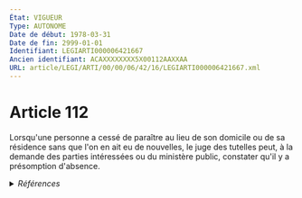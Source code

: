 ```yaml
---
État: VIGUEUR
Type: AUTONOME
Date de début: 1978-03-31
Date de fin: 2999-01-01
Identifiant: LEGIARTI000006421667
Ancien identifiant: ACAXXXXXXXX5X00112AAXXAA
URL: article/LEGI/ARTI/00/00/06/42/16/LEGIARTI000006421667.xml
---
```


<h1>Article 112</h1>

Lorsqu'une personne a cessé de paraître au lieu de son domicile ou de sa
résidence sans que l'on en ait eu de nouvelles, le juge des tutelles peut, à la
demande des parties intéressées ou du ministère public, constater qu'il y a
présomption d'absence.


<details>
  <summary><em>Références</em></summary>

  <h2>Articles faisant référence à l'article</h2>
  
  <ul>
    <li>
      <a href="https://legal.tricoteuses.fr//redirection/LEGIARTI000036620870?vers=git&vers=legifrance">Arrêté du 31 janvier 2018 fixant la liste des pièces justificatives des dépenses des organismes soumis au titre III du décret n° 2012-1246 du 7 novembre 2012 relatif à la gestion budgétaire et comptable publique - article AUTONOME MODIFIE, en vigueur du 2018-02-21 au 2020-01-01</a> CITATION source
    </li>
    <li>
      <a href="https://legal.tricoteuses.fr//redirection/LEGIARTI000006353521?vers=git&vers=legifrance">Code électoral - article L221 AUTONOME MODIFIE_MORT_NE, en vigueur du 2008-03-16 au 2008-02-28</a> CITATION source
    </li>
    <li>
      <a href="https://legal.tricoteuses.fr//redirection/LEGIARTI000006354204?vers=git&vers=legifrance">Code électoral - article LO469 AUTONOME ABROGE, en vigueur du 2007-02-22 au 2011-03-31</a> CITATION source
    </li>
    <li>
      <a href="https://legal.tricoteuses.fr//redirection/LEGIARTI000023784642?vers=git&vers=legifrance">Code électoral - article L221 AUTONOME MODIFIE, en vigueur du 2011-03-31 au 2015-03-22</a> CITATION source
    </li>
    <li>
      <a href="https://legal.tricoteuses.fr//redirection/LEGIARTI000029928529?vers=git&vers=legifrance">Code électoral - article L224-29 AUTONOME VIGUEUR, en vigueur depuis le 2020-03-01</a> CITATION source
    </li>
    <li>
      <a href="https://legal.tricoteuses.fr//redirection/LEGIARTI000023243543?vers=git&vers=legifrance">Code électoral - article L221 AUTONOME MODIFIE, en vigueur du 2010-12-18 au 2011-03-31</a> CITATION source
    </li>
    <li>
      <a href="https://legal.tricoteuses.fr//redirection/LEGIARTI000031686742?vers=git&vers=legifrance">Code de la sécurité sociale - article L161-15-1 AUTONOME VIGUEUR, en vigueur depuis le 2016-01-01</a> CITATION source
    </li>
    <li>
      <a href="https://legal.tricoteuses.fr//redirection/LEGIARTI000006421766?vers=git&vers=legifrance">Code civil - article 122 AUTONOME MODIFIE, en vigueur du 1978-03-31 au 2020-01-01</a> CITATION source
    </li>
    <li>
      <a href="https://legal.tricoteuses.fr//redirection/LEGIARTI000006354237?vers=git&vers=legifrance">Code électoral - article LO499 AUTONOME VIGUEUR, en vigueur depuis le 2007-02-22</a> CITATION source
    </li>
    <li>
      <a href="https://legal.tricoteuses.fr//redirection/LEGIARTI000006354300?vers=git&vers=legifrance">Code électoral - article LO554 AUTONOME VIGUEUR, en vigueur depuis le 2007-02-22</a> CITATION source
    </li>
    <li>
      <a href="https://legal.tricoteuses.fr//redirection/LEGIARTI000039366918?vers=git&vers=legifrance">Code civil - article 122 AUTONOME VIGUEUR, en vigueur depuis le 2020-01-01</a> CITATION source
    </li>
    <li>
      <a href="https://legal.tricoteuses.fr//redirection/LEGIARTI000006283775?vers=git&vers=legifrance">Loi n° 77-1447 du 28 décembre 1977 portant réforme du titre IV du livre Ier du code civil : des absents - article 8 AUTONOME VIGUEUR, en vigueur depuis le 1978-03-31</a> SPEC_APPLI cible
    </li>
    <li>
      <a href="https://legal.tricoteuses.fr//redirection/LEGIARTI000006283775?vers=git&vers=legifrance">Loi n° 77-1447 du 28 décembre 1977 portant réforme du titre IV du livre Ier du code civil : des absents - article 8 AUTONOME VIGUEUR, en vigueur depuis le 1978-03-31</a> CITATION source
    </li>
    <li>
      <a href="https://legal.tricoteuses.fr//redirection/LEGIARTI000006283776?vers=git&vers=legifrance">Loi n° 77-1447 du 28 décembre 1977 portant réforme du titre IV du livre Ier du code civil : des absents - article 9 AUTONOME VIGUEUR, en vigueur depuis le 1978-03-31</a> SPEC_APPLI cible
    </li>
    <li>
      <a href="https://legal.tricoteuses.fr//redirection/LEGIARTI000020629379?vers=git&vers=legifrance">Code électoral - article L221 AUTONOME MODIFIE, en vigueur du 2009-05-14 au 2010-12-18</a> CITATION source
    </li>
    <li>
      <a href="https://legal.tricoteuses.fr//redirection/LEGIARTI000006283768?vers=git&vers=legifrance">Loi n° 77-1447 du 28 décembre 1977 portant réforme du titre IV du livre Ier du code civil : Des absents - article 1 ENTIEREMENT_MODIF</a> CREATION cible
    </li>
    <li>
      <a href="https://legal.tricoteuses.fr//redirection/LEGIARTI000006430763?vers=git&vers=legifrance">Code civil - article 725 AUTONOME MODIFIE, en vigueur du 1977-12-29 au 2002-07-01</a> CITATION source
    </li>
    <li>
      <a href="https://legal.tricoteuses.fr//redirection/LEGIARTI000006740564?vers=git&vers=legifrance">Code de la sécurité sociale - article L161-15-1 AUTONOME MODIFIE, en vigueur du 2000-01-01 au 2016-01-01</a> CITATION source
    </li>
    <li>
      <a href="https://legal.tricoteuses.fr//redirection/LEGIARTI000045579298?vers=git&vers=legifrance">Arrêté du 5 mai 2021 fixant la liste des pièces justificatives des dépenses des organismes soumis au titre III du décret n° 2012-1246 du 7 novembre 2012 relatif à la gestion budgétaire et comptable publique - article AUTONOME MODIFIE, en vigueur du 2022-04-15 au 2023-02-19</a> CITATION source
    </li>
    <li>
      <a href="https://legal.tricoteuses.fr//redirection/LEGIARTI000047272782?vers=git&vers=legifrance">Arrêté du 5 mai 2021 portant nomenclature des pièces justificatives des dépenses de l'Etat - article Annexe AUTONOME MODIFIE, en vigueur du 2023-03-08 au 2023-08-07</a> CITATION source
    </li>
    <li>
      <a href="https://legal.tricoteuses.fr//redirection/LEGIARTI000047941076?vers=git&vers=legifrance">Arrêté du 5 mai 2021 portant nomenclature des pièces justificatives des dépenses de l'Etat - article Annexe AUTONOME MODIFIE, en vigueur du 2023-08-07 au 2023-12-06</a> CITATION source
    </li>
    <li>
      <a href="https://legal.tricoteuses.fr//redirection/LEGIARTI000047269537?vers=git&vers=legifrance">Arrêté du 5 mai 2021 portant nomenclature des pièces justificatives des dépenses de l'Etat - article Annexe AUTONOME MODIFIE, en vigueur du 2021-05-17 au 2022-11-16</a> CITATION source
    </li>
    <li>
      <a href="https://legal.tricoteuses.fr//redirection/LEGIARTI000047194049?vers=git&vers=legifrance">Arrêté du 15 février 2023 modifiant l'arrêté du 5 mai 2021 fixant la liste des pièces justificatives des dépenses des organismes soumis au titre III du décret n° 2012-1246 du 7 novembre 2012 relatif à la gestion budgétaire et comptable publique - article ENTIEREMENT_MODIF</a> CITATION source
    </li>
    <li>
      <a href="https://legal.tricoteuses.fr//redirection/LEGIARTI000039348647?vers=git&vers=legifrance">Arrêté du 31 janvier 2018 fixant la liste des pièces justificatives des dépenses des organismes soumis au titre III du décret n° 2012-1246 du 7 novembre 2012 relatif à la gestion budgétaire et comptable publique - article AUTONOME MODIFIE, en vigueur du 2020-01-01 au 2020-07-30</a> CITATION source
    </li>
    <li>
      <a href="https://legal.tricoteuses.fr//redirection/LEGIARTI000042168415?vers=git&vers=legifrance">Arrêté du 31 janvier 2018 fixant la liste des pièces justificatives des dépenses des organismes soumis au titre III du décret n° 2012-1246 du 7 novembre 2012 relatif à la gestion budgétaire et comptable publique - article AUTONOME ABROGE, en vigueur du 2020-07-30 au 2021-06-01</a> CITATION source
    </li>
    <li>
      <a href="https://legal.tricoteuses.fr//redirection/LEGIARTI000006283774?vers=git&vers=legifrance">Loi n° 77-1447 du 28 décembre 1977 portant réforme du titre IV du livre Ier du code civil : des absents - article 7 AUTONOME VIGUEUR, en vigueur depuis le 1978-03-31</a> SPEC_APPLI cible
    </li>
    <li>
      <a href="https://legal.tricoteuses.fr//redirection/LEGIARTI000006283777?vers=git&vers=legifrance">Loi n° 77-1447 du 28 décembre 1977 portant réforme du titre IV du livre Ier du code civil : des absents - article 10 AUTONOME VIGUEUR, en vigueur depuis le 1978-03-31</a> SPEC_APPLI cible
    </li>
    <li>
      <a href="https://legal.tricoteuses.fr//redirection/LEGIARTI000006399452?vers=git&vers=legifrance">Loi organique n° 2004-192 du 27 février 2004 portant statut d'autonomie de la Polynésie française (1). - article 115 AUTONOME VIGUEUR, en vigueur depuis le 2004-03-02</a> CITATION source
    </li>
    <li>
      <a href="https://legal.tricoteuses.fr//redirection/LEGIARTI000045578047?vers=git&vers=legifrance">Arrêté du 10 février 2022 modifiant l'arrêté du 5 mai 2021 fixant la liste des pièces justificatives des dépenses des organismes soumis au titre III du décret n° 2012-1246 du 7 novembre 2012 relatif à la gestion budgétaire et comptable publique - article ENTIEREMENT_MODIF</a> CITATION source
    </li>
    <li>
      <a href="https://legal.tricoteuses.fr//redirection/LEGIARTI000043520791?vers=git&vers=legifrance">Arrêté du 5 mai 2021 fixant la liste des pièces justificatives des dépenses des organismes soumis au titre III du décret n° 2012-1246 du 7 novembre 2012 relatif à la gestion budgétaire et comptable publique - article AUTONOME MODIFIE, en vigueur du 2021-06-01 au 2022-04-15</a> CITATION source
    </li>
    <li>
      <a href="https://legal.tricoteuses.fr//redirection/LEGIARTI000020960190?vers=git&vers=legifrance">Loi n° 99-209 organique du 19 mars 1999 relative à la Nouvelle-Calédonie - article 193-1 AUTONOME VIGUEUR, en vigueur depuis le 2009-08-07</a> CITATION source
    </li>
    <li>
      <a href="https://legal.tricoteuses.fr//redirection/LEGIARTI000047270128?vers=git&vers=legifrance">Arrêté du 5 mai 2021 portant nomenclature des pièces justificatives des dépenses de l'Etat - article Annexe AUTONOME MODIFIE, en vigueur du 2022-11-16 au 2023-03-08</a> CITATION source
    </li>
    <li>
      <a href="https://legal.tricoteuses.fr//redirection/LEGIARTI000047449945?vers=git&vers=legifrance">Arrêté du 27 mars 2023 modifiant l'arrêté du 5 mai 2021 fixant la liste des pièces justificatives des dépenses des organismes soumis au titre III du décret n° 2012-1246 du 7 novembre 2012 relatif à la gestion budgétaire et comptable publique - article ENTIEREMENT_MODIF</a> CITATION source
    </li>
    <li>
      <a href="https://legal.tricoteuses.fr//redirection/LEGIARTI000006430764?vers=git&vers=legifrance">Code civil - article 725 AUTONOME VIGUEUR, en vigueur depuis le 2002-07-01</a> CITATION source
    </li>
    <li>
      <a href="https://legal.tricoteuses.fr//redirection/LEGIARTI000018170747?vers=git&vers=legifrance">Code électoral - article L221 AUTONOME MODIFIE, en vigueur du 2008-03-16 au 2009-05-14</a> CITATION source
    </li>
    <li>
      <a href="https://legal.tricoteuses.fr//redirection/LEGIARTI000006354270?vers=git&vers=legifrance">Code électoral - article LO526 AUTONOME VIGUEUR, en vigueur depuis le 2007-02-22</a> CITATION source
    </li>
  </ul>
  
  <h2>Textes faisant référence à l'article</h2>
  
  <ul>
    <li>
      <a href="https://legal.tricoteuses.fr//redirection/JORFTEXT000000582185?vers=git&vers=legifrance">LOI no 2001-1135 du 3 décembre 2001 relative aux droits du conjoint survivant et des enfants adultérins et modernisant diverses dispositions de droit successoral</a> SPEC_APPLI cible
    </li>
  </ul>
  
  <h2>Références faites par l'article</h2>
  
  <ul>
    <li>
      1977-12-28 CREATION source <a href="https://legal.tricoteuses.fr//redirection/LEGIARTI000006283768?vers=git&vers=legifrance">Loi n° 77-1447 du 28 décembre 1977 portant réforme du titre IV du livre Ier du code civil : Des absents - article 1 ENTIEREMENT_MODIF</a>
    </li>
    <li>
      1977-12-28 SPEC_APPLI source <a href="https://legal.tricoteuses.fr//redirection/LEGIARTI000006283777?vers=git&vers=legifrance">Loi n° 77-1447 du 28 décembre 1977 portant réforme du titre IV du livre Ier du code civil : des absents - article 10 AUTONOME VIGUEUR, en vigueur depuis le 1978-03-31</a>
    </li>
    <li>
      1977-12-28 SPEC_APPLI source <a href="https://legal.tricoteuses.fr//redirection/LEGIARTI000006283774?vers=git&vers=legifrance">Loi n° 77-1447 du 28 décembre 1977 portant réforme du titre IV du livre Ier du code civil : des absents - article 7 AUTONOME VIGUEUR, en vigueur depuis le 1978-03-31</a>
    </li>
    <li>
      1977-12-28 SPEC_APPLI source <a href="https://legal.tricoteuses.fr//redirection/LEGIARTI000006283775?vers=git&vers=legifrance">Loi n° 77-1447 du 28 décembre 1977 portant réforme du titre IV du livre Ier du code civil : des absents - article 8 AUTONOME VIGUEUR, en vigueur depuis le 1978-03-31</a>
    </li>
    <li>
      1977-12-28 SPEC_APPLI source <a href="https://legal.tricoteuses.fr//redirection/LEGIARTI000006283776?vers=git&vers=legifrance">Loi n° 77-1447 du 28 décembre 1977 portant réforme du titre IV du livre Ier du code civil : des absents - article 9 AUTONOME VIGUEUR, en vigueur depuis le 1978-03-31</a>
    </li>
    <li>
      1977-12-28 CITATION cible <a href="https://legal.tricoteuses.fr//redirection/LEGIARTI000006283775?vers=git&vers=legifrance">Loi n° 77-1447 du 28 décembre 1977 portant réforme du titre IV du livre Ier du code civil : des absents - article 8 AUTONOME VIGUEUR, en vigueur depuis le 1978-03-31</a>
    </li>
    <li>
      1999-03-19 CITATION cible <a href="https://legal.tricoteuses.fr//redirection/LEGIARTI000020960190?vers=git&vers=legifrance">Loi n° 99-209 organique du 19 mars 1999 relative à la Nouvelle-Calédonie - article 193-1 AUTONOME VIGUEUR, en vigueur depuis le 2009-08-07</a>
    </li>
    <li>
      2001-12-03 SPEC_APPLI source <a href="https://legal.tricoteuses.fr//redirection/JORFTEXT000000582185?vers=git&vers=legifrance">LOI no 2001-1135 du 3 décembre 2001 relative aux droits du conjoint survivant et des enfants adultérins et modernisant diverses dispositions de droit successoral</a>
    </li>
    <li>
      2004-02-27 CITATION cible <a href="https://legal.tricoteuses.fr//redirection/LEGIARTI000006399452?vers=git&vers=legifrance">Loi organique n° 2004-192 du 27 février 2004 portant statut d'autonomie de la Polynésie française (1). - article 115 AUTONOME VIGUEUR, en vigueur depuis le 2004-03-02</a>
    </li>
    <li>
      2018-01-31 CITATION cible <a href="https://legal.tricoteuses.fr//redirection/LEGIARTI000042168415?vers=git&vers=legifrance">Arrêté du 31 janvier 2018 fixant la liste des pièces justificatives des dépenses des organismes soumis au titre III du décret n° 2012-1246 du 7 novembre 2012 relatif à la gestion budgétaire et comptable publique - article AUTONOME ABROGE, en vigueur du 2020-07-30 au 2021-06-01</a>
    </li>
    <li>
      2021-05-05 CITATION cible <a href="https://legal.tricoteuses.fr//redirection/LEGIARTI000047941076?vers=git&vers=legifrance">Arrêté du 5 mai 2021 portant nomenclature des pièces justificatives des dépenses de l'Etat - article Annexe AUTONOME MODIFIE, en vigueur du 2023-08-07 au 2023-12-06</a>
    </li>
    <li>
      2021-05-05 CITATION cible <a href="https://legal.tricoteuses.fr//redirection/LEGIARTI000045579298?vers=git&vers=legifrance">Arrêté du 5 mai 2021 fixant la liste des pièces justificatives des dépenses des organismes soumis au titre III du décret n° 2012-1246 du 7 novembre 2012 relatif à la gestion budgétaire et comptable publique - article AUTONOME MODIFIE, en vigueur du 2022-04-15 au 2023-02-19</a>
    </li>
    <li>
      2022-02-10 CITATION cible <a href="https://legal.tricoteuses.fr//redirection/LEGIARTI000045578047?vers=git&vers=legifrance">Arrêté du 10 février 2022 modifiant l'arrêté du 5 mai 2021 fixant la liste des pièces justificatives des dépenses des organismes soumis au titre III du décret n° 2012-1246 du 7 novembre 2012 relatif à la gestion budgétaire et comptable publique - article ENTIEREMENT_MODIF</a>
    </li>
    <li>
      2023-02-15 CITATION cible <a href="https://legal.tricoteuses.fr//redirection/LEGIARTI000047194049?vers=git&vers=legifrance">Arrêté du 15 février 2023 modifiant l'arrêté du 5 mai 2021 fixant la liste des pièces justificatives des dépenses des organismes soumis au titre III du décret n° 2012-1246 du 7 novembre 2012 relatif à la gestion budgétaire et comptable publique - article ENTIEREMENT_MODIF</a>
    </li>
    <li>
      2023-03-27 CITATION cible <a href="https://legal.tricoteuses.fr//redirection/LEGIARTI000047449945?vers=git&vers=legifrance">Arrêté du 27 mars 2023 modifiant l'arrêté du 5 mai 2021 fixant la liste des pièces justificatives des dépenses des organismes soumis au titre III du décret n° 2012-1246 du 7 novembre 2012 relatif à la gestion budgétaire et comptable publique - article ENTIEREMENT_MODIF</a>
    </li>
    <li>
      2999-01-01 CITATION cible <a href="https://legal.tricoteuses.fr//redirection/LEGIARTI000039366918?vers=git&vers=legifrance">Code civil - article 122 AUTONOME VIGUEUR, en vigueur depuis le 2020-01-01</a>
    </li>
    <li>
      2999-01-01 CITATION cible <a href="https://legal.tricoteuses.fr//redirection/LEGIARTI000006430764?vers=git&vers=legifrance">Code civil - article 725 AUTONOME VIGUEUR, en vigueur depuis le 2002-07-01</a>
    </li>
    <li>
      2999-01-01 CITATION cible <a href="https://legal.tricoteuses.fr//redirection/LEGIARTI000031686742?vers=git&vers=legifrance">Code de la sécurité sociale - article L161-15-1 AUTONOME VIGUEUR, en vigueur depuis le 2016-01-01</a>
    </li>
    <li>
      2999-01-01 CITATION cible <a href="https://legal.tricoteuses.fr//redirection/LEGIARTI000023784642?vers=git&vers=legifrance">Code électoral - article L221 AUTONOME MODIFIE, en vigueur du 2011-03-31 au 2015-03-22</a>
    </li>
    <li>
      2999-01-01 CITATION cible <a href="https://legal.tricoteuses.fr//redirection/LEGIARTI000029928529?vers=git&vers=legifrance">Code électoral - article L224-29 AUTONOME VIGUEUR, en vigueur depuis le 2020-03-01</a>
    </li>
    <li>
      2999-01-01 CITATION cible <a href="https://legal.tricoteuses.fr//redirection/LEGIARTI000006354204?vers=git&vers=legifrance">Code électoral - article LO469 AUTONOME ABROGE, en vigueur du 2007-02-22 au 2011-03-31</a>
    </li>
    <li>
      2999-01-01 CITATION cible <a href="https://legal.tricoteuses.fr//redirection/LEGIARTI000006354237?vers=git&vers=legifrance">Code électoral - article LO499 AUTONOME VIGUEUR, en vigueur depuis le 2007-02-22</a>
    </li>
    <li>
      2999-01-01 CITATION cible <a href="https://legal.tricoteuses.fr//redirection/LEGIARTI000006354270?vers=git&vers=legifrance">Code électoral - article LO526 AUTONOME VIGUEUR, en vigueur depuis le 2007-02-22</a>
    </li>
    <li>
      2999-01-01 CITATION cible <a href="https://legal.tricoteuses.fr//redirection/LEGIARTI000006354300?vers=git&vers=legifrance">Code électoral - article LO554 AUTONOME VIGUEUR, en vigueur depuis le 2007-02-22</a>
    </li>
    <li>
      CODIFICATION source Loi 1803-03-14
    </li>
  </ul>
</details>
